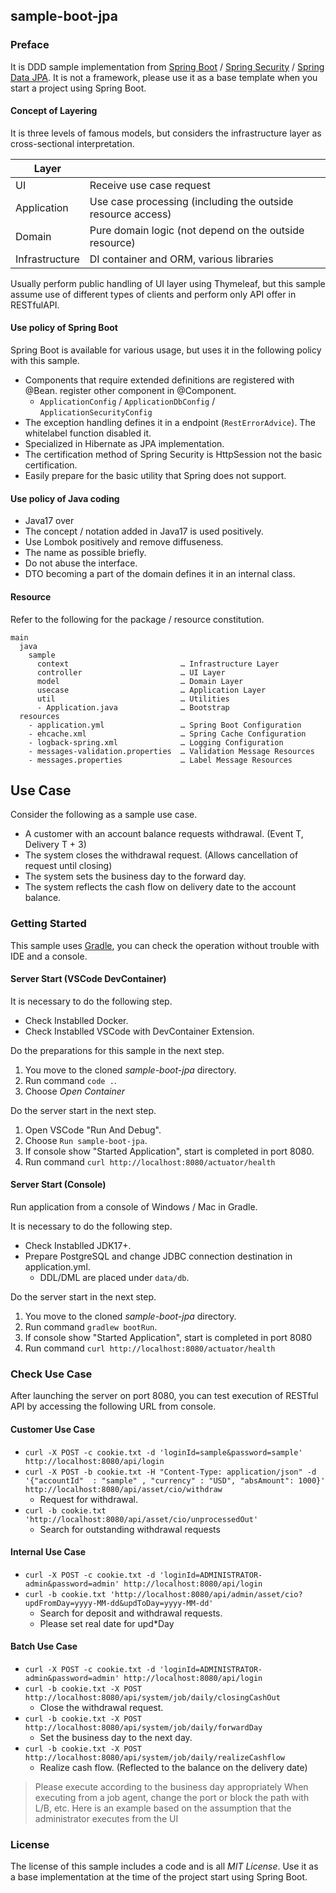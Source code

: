 sample-boot-jpa
---

### Preface

It is DDD sample implementation from [Spring Boot](https://spring.io/projects/spring-boot) / [Spring Security](https://spring.io/projects/spring-security) / [Spring Data JPA](https://spring.io/projects/spring-data-jpa).
It is not a framework, please use it as a base template when you start a project using Spring Boot.

#### Concept of Layering

It is three levels of famous models, but considers the infrastructure layer as cross-sectional interpretation.

| Layer          |                                                            |
| -------------- | ----------------------------------------------------------- |
| UI             | Receive use case request                                    |
| Application    | Use case processing (including the outside resource access) |
| Domain         | Pure domain logic (not depend on the outside resource) |
| Infrastructure | DI container and ORM, various libraries |

Usually perform public handling of UI layer using Thymeleaf, but this sample assume use of different types of clients and perform only API offer in RESTfulAPI.

#### Use policy of Spring Boot

Spring Boot is available for various usage, but uses it in the following policy with this sample.

- Components that require extended definitions are registered with @Bean. register other component in @Component.
    - `ApplicationConfig` / `ApplicationDbConfig` / `ApplicationSecurityConfig`
- The exception handling defines it in a endpoint (`RestErrorAdvice`). The whitelabel function disabled it.
- Specialized in Hibernate as JPA implementation.
- The certification method of Spring Security is HttpSession not the basic certification.
- Easily prepare for the basic utility that Spring does not support.

#### Use policy of Java coding

- Java17 over
- The concept / notation added in Java17 is used positively.
- Use Lombok positively and remove diffuseness.
- The name as possible briefly.
- Do not abuse the interface.
- DTO becoming a part of the domain defines it in an internal class.

#### Resource

Refer to the following for the package / resource constitution.

```
main
  java
    sample
      context                         … Infrastructure Layer
      controller                      … UI Layer
      model                           … Domain Layer
      usecase                         … Application Layer
      util                            … Utilities
      - Application.java              … Bootstrap
  resources
    - application.yml                 … Spring Boot Configuration
    - ehcache.xml                     … Spring Cache Configuration
    - logback-spring.xml              … Logging Configuration
    - messages-validation.properties  … Validation Message Resources
    - messages.properties             … Label Message Resources
```

## Use Case

Consider the following as a sample use case.

- A customer with an account balance requests withdrawal. (Event T, Delivery T + 3)
- The system closes the withdrawal request. (Allows cancellation of request until closing)
- The system sets the business day to the forward day.
- The system reflects the cash flow on delivery date to the account balance.

### Getting Started

This sample uses [Gradle](https://gradle.org/), you can check the operation without trouble with IDE and a console.

#### Server Start (VSCode DevContainer)

It is necessary to do the following step.

- Check Instablled Docker.
- Check Instablled VSCode with DevContainer Extension.

Do the preparations for this sample in the next step.

1. You move to the cloned *sample-boot-jpa* directory.
1. Run command `code .`.
1. Choose *Open Container*

Do the server start in the next step.

1. Open VSCode "Run And Debug".
1. Choose `Run sample-boot-jpa`.
1. If console show "Started Application", start is completed in port 8080.
1. Run command `curl http://localhost:8080/actuator/health`

#### Server Start (Console)

Run application from a console of Windows / Mac in Gradle.

It is necessary to do the following step.

- Check Instablled JDK17+.
- Prepare PostgreSQL and change JDBC connection destination in application.yml.
    - DDL/DML are placed under `data/db`.

Do the server start in the next step.

1. You move to the cloned *sample-boot-jpa* directory.
1. Run command `gradlew bootRun`.
1. If console show "Started Application", start is completed in port 8080
1. Run command `curl http://localhost:8080/actuator/health`

### Check Use Case

After launching the server on port 8080, you can test execution of RESTful API by accessing the following URL from console.

#### Customer Use Case

- `curl -X POST -c cookie.txt -d 'loginId=sample&password=sample' http://localhost:8080/api/login`
- `curl -X POST -b cookie.txt -H "Content-Type: application/json" -d '{"accountId"  : "sample" , "currency" : "USD", "absAmount": 1000}' http://localhost:8080/api/asset/cio/withdraw`
    - Request for withdrawal.
- `curl -b cookie.txt 'http://localhost:8080/api/asset/cio/unprocessedOut'`
    - Search for outstanding withdrawal requests

#### Internal Use Case

- `curl -X POST -c cookie.txt -d 'loginId=ADMINISTRATOR-admin&password=admin' http://localhost:8080/api/login`
- `curl -b cookie.txt 'http://localhost:8080/api/admin/asset/cio?updFromDay=yyyy-MM-dd&updToDay=yyyy-MM-dd'`
    - Search for deposit and withdrawal requests.
    - Please set real date for upd\*Day

#### Batch Use Case

- `curl -X POST -c cookie.txt -d 'loginId=ADMINISTRATOR-admin&password=admin' http://localhost:8080/api/login`
- `curl -b cookie.txt -X POST http://localhost:8080/api/system/job/daily/closingCashOut`
    - Close the withdrawal request.
- `curl -b cookie.txt -X POST http://localhost:8080/api/system/job/daily/forwardDay`
    - Set the business day to the next day.
- `curl -b cookie.txt -X POST http://localhost:8080/api/system/job/daily/realizeCashflow`
    - Realize cash flow. (Reflected to the balance on the delivery date)

> Please execute according to the business day appropriately
> When executing from a job agent, change the port or block the path with L/B, etc. Here is an example based on the assumption that the administrator executes from the UI

### License

The license of this sample includes a code and is all *MIT License*.
Use it as a base implementation at the time of the project start using Spring Boot.
